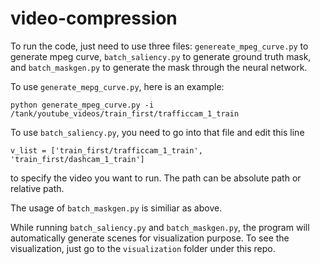 # video-compression

To run the code, just need to use three files: ```genereate_mpeg_curve.py``` to generate mpeg curve, ```batch_saliency.py``` to generate ground truth mask, and ```batch_maskgen.py``` to generate the mask through the neural network. 

To use ```generate_mepg_curve.py```, here is an example:
```
python generate_mpeg_curve.py -i /tank/youtube_videos/train_first/trafficcam_1_train
```

To use ```batch_saliency.py```, you need to go into that file and edit this line
```
v_list = ['train_first/trafficcam_1_train', 'train_first/dashcam_1_train']
```
to specify the video you want to run. The path can be absolute path or relative path.

The usage of ```batch_maskgen.py``` is similiar as above.

While running ```batch_saliency.py``` and ```batch_maskgen.py```, the program will automatically generate scenes for visualization purpose. To see the visualization, just go to the ```visualization``` folder under this repo.
